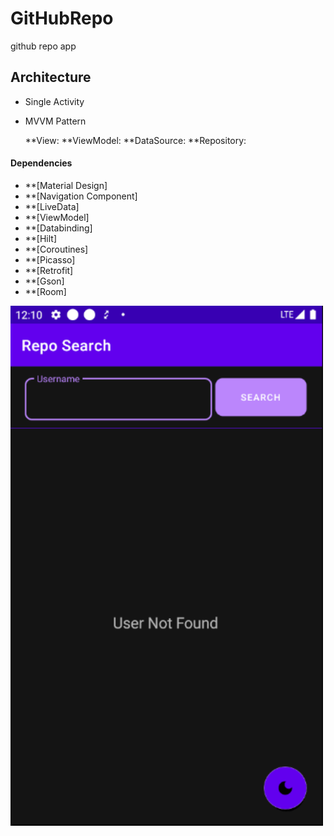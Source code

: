 # GitHubRepo
github repo app


## Architecture

- Single Activity
- MVVM Pattern

    **View:
    **ViewModel:
    **DataSource:
    **Repository:
    
#### Dependencies

  - **[Material Design]
  - **[Navigation Component]
  - **[LiveData]
  - **[ViewModel]
  - **[Databinding]
  - **[Hilt]
  - **[Coroutines]
  - **[Picasso]
  - **[Retrofit]
  - **[Gson]
  - **[Room]
    
<img src="https://github.com/umiterkan/GitHubRepo/blob/master/images/repo_dark_mode.png" width="500" />
